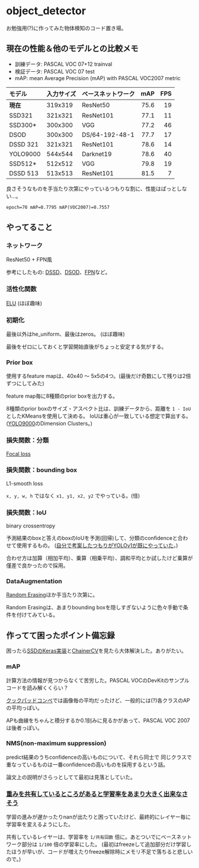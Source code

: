 # object_detector

お勉強用(?)に作ってみた物体検知のコード置き場。

## 現在の性能＆他のモデルとの比較メモ

- 訓練データ: PASCAL VOC 07+12 trainval
- 検証データ: PASCAL VOC 07 test
- mAP: mean Average Precision (mAP) with PASCAL VOC2007 metric

|モデル  |入力サイズ|ベースネットワーク|mAP |FPS |
|:-------|:---------|:-----------------|---:|---:|
|**現在**|319x319   |ResNet50          |75.6|  19|
|SSD321  |321x321   |ResNet101         |77.1|  11|
|SSD300* |300x300   |VGG               |77.2|  46|
|DSOD    |300x300   |DS/64-192-48-1    |77.7|  17|
|DSSD 321|321x321   |ResNet101         |78.6|  14|
|YOLO9000|544x544   |Darknet19         |78.6|  40|
|SSD512* |512x512   |VGG               |79.8|  19|
|DSSD 513|513x513   |ResNet101         |81.5|   7|

良さそうなものを手当たり次第にやっているつもりな割に、性能はぱっとしない…。

```txt
epoch=70 mAP=0.7795 mAP(VOC2007)=0.7557
```

## やってること

### ネットワーク

ResNet50 + FPN風

参考にしたもの: [DSSD](https://arxiv.org/abs/1701.06659)、[DSOD](https://arxiv.org/abs/1708.01241)、[FPN](https://arxiv.org/abs/1612.03144)など。

### 活性化関数

[ELU](https://arxiv.org/abs/1511.07289) (ほぼ趣味)

### 初期化

最後以外はhe_uniform、最後はzeros。 (ほぼ趣味)

最後をゼロにしておくと学習開始直後がちょっと安定する気がする。

### Prior box

使用するfeature mapは、40x40 ～ 5x5の4つ。(最後だけ奇数にして残りは2倍ずつにしてみた)

feature map毎に8種類のprior boxを出力する。

8種類のprior boxのサイズ・アスペクト比は、訓練データから、距離を `1 - IoU` としたKMeansを使用して決める。
IoUは重心が一致している想定で算出する。
([YOLO9000](https://arxiv.org/abs/1612.08242)のDimension Clusters。)

### 損失関数：分類

[Focal loss](https://arxiv.org/abs/1708.02002)

### 損失関数：bounding box

L1-smooth loss

`x, y, w, h` ではなく `x1, y1, x2, y2` でやっている。(怪)

### 損失関数：IoU

binary crossentropy

予測結果のboxと答えのboxのIoUを予測(回帰)して、分類のconfidenceと合わせて使用するもの。
([自分で考案したつもりがYOLOv1が既にやっていた](https://twitter.com/ak11/status/917901136782278656)。)

合わせ方は加算（相加平均）、乗算（相乗平均）、調和平均とか試したけど乗算が僅差で良かったので採用。

### DataAugmentation

[Random Erasing](https://arxiv.org/abs/1708.04896)ほか手当たり次第に。

Random Erasingは、あまりbounding boxを隠しすぎないように色々手動で条件を付けてみている。

## 作ってて困ったポイント備忘録

困ったら[SSDのKeras実装](https://github.com/rykov8/ssd_keras)と[ChainerCV](https://github.com/chainer/chainercv)を見たら大体解決した。ありがたい。

### mAP

計算方法の情報が見つからなくて苦労した。PASCAL VOCのDevKitのサンプルコードを読み解くくらい？

[クックパッドコンペ](https://deepanalytics.jp/contents/cookpad_dtc_tutorial)では画像毎の平均だったけど、一般的には(?)各クラスのAPの平均っぽい。

APも曲線をちゃんと積分するか0.1刻みに見るかがあって、PASCAL VOC 2007は後者っぽい。

### NMS(non-maximum suppression)

predict結果のうちconfidenceの高いものについて、それら同士で
同じクラスで重なっているものは一番confidenceの高いものを採用するという話。

論文上の説明がさらっとしてて最初は見落としていた。

### [重みを共有しているところがあると学習率をあまり大きく出来なさそう](https://twitter.com/ak11/status/916282847047983104)

学習の進みが遅かったりnanが出たりと困っていたけど、最終的にレイヤー毎に学習率を変えるようにした。

共有しているレイヤーは、学習率を `1/共有回数` 倍に。あとついでにベースネットワーク部分は `1/100` 倍の学習率にした。
(最初はfreezeして追加部分だけ学習したほうが早いが、コードが増えたりfreeze解除時にメモリ不足で落ちると悲しいので。)
